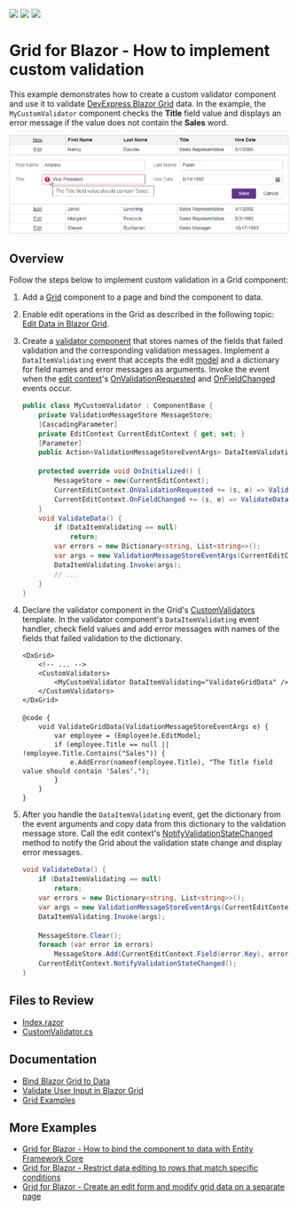 <!-- default badges list -->
![](https://img.shields.io/endpoint?url=https://codecentral.devexpress.com/api/v1/VersionRange/616447972/23.1.4%2B)
[![](https://img.shields.io/badge/Open_in_DevExpress_Support_Center-FF7200?style=flat-square&logo=DevExpress&logoColor=white)](https://supportcenter.devexpress.com/ticket/details/T1154690)
[![](https://img.shields.io/badge/📖_How_to_use_DevExpress_Examples-e9f6fc?style=flat-square)](https://docs.devexpress.com/GeneralInformation/403183)
<!-- default badges end -->
# Grid for Blazor - How to implement custom validation

This example demonstrates how to create a custom validator component and use it to validate [DevExpress Blazor Grid](https://docs.devexpress.com/Blazor/403143/grid) data. In the example, the `MyCustomValidator` component checks the **Title** field value and displays an error message if the value does not contain the **Sales** word.

![Implement Custom Validation in the Grid](/images/custom-validation.png)

## Overview

Follow the steps below to implement custom validation in a Grid component:

1. Add a [Grid](https://docs.devexpress.com/Blazor/DevExpress.Blazor.DxGrid) component to a page and bind the component to data.

2. Enable edit operations in the Grid as described in the following topic: [Edit Data in Blazor Grid](https://docs.devexpress.com/Blazor/403454/components/grid/edit-data).

3. Create a [validator component](https://learn.microsoft.com/en-us/aspnet/core/blazor/forms-and-input-components?view=aspnetcore-7.0#validator-components) that stores names of the fields that failed validation and the corresponding validation messages. Implement a `DataItemValidating` event that accepts the edit [model](https://learn.microsoft.com/en-us/dotnet/api/microsoft.aspnetcore.components.forms.editcontext.model?view=aspnetcore-7.0) and a dictionary for field names and error messages as arguments. Invoke the event when the [edit context](https://learn.microsoft.com/en-us/dotnet/api/microsoft.aspnetcore.components.forms.editcontext?view=aspnetcore-7.0)'s [OnValidationRequested](https://learn.microsoft.com/en-us/dotnet/api/microsoft.aspnetcore.components.forms.editcontext.onvalidationrequested?view=aspnetcore-7.0) and [OnFieldChanged](https://learn.microsoft.com/en-us/dotnet/api/microsoft.aspnetcore.components.forms.editcontext.onfieldchanged?view=aspnetcore-7.0) events occur.

    ```cs
    public class MyCustomValidator : ComponentBase {
        private ValidationMessageStore MessageStore;
        [CascadingParameter]
        private EditContext CurrentEditContext { get; set; }
        [Parameter]
        public Action<ValidationMessageStoreEventArgs> DataItemValidating { get; set; }

        protected override void OnInitialized() {
            MessageStore = new(CurrentEditContext);
            CurrentEditContext.OnValidationRequested += (s, e) => ValidateData();
            CurrentEditContext.OnFieldChanged += (s, e) => ValidateData();
        }
        void ValidateData() {
            if (DataItemValidating == null)
                return;
            var errors = new Dictionary<string, List<string>>();
            var args = new ValidationMessageStoreEventArgs(CurrentEditContext.Model, errors);
            DataItemValidating.Invoke(args);
            // ...
        }
    }
    ```

4. Declare the validator component in the Grid's [CustomValidators](https://docs.devexpress.com/Blazor/DevExpress.Blazor.DxGrid.CustomValidators) template. In the validator component's `DataItemValidating` event handler, check field values and add error messages with names of the fields that failed validation to the dictionary.

    ```razor
    <DxGrid>
        <!-- ... -->
        <CustomValidators>
            <MyCustomValidator DataItemValidating="ValidateGridData" />
        </CustomValidators>
    </DxGrid>

    @code {
        void ValidateGridData(ValidationMessageStoreEventArgs e) {
            var employee = (Employee)e.EditModel;
            if (employee.Title == null || !employee.Title.Contains("Sales")) {
                e.AddError(nameof(employee.Title), "The Title field value should contain 'Sales'.");
            }
        }
    }
    ```

5. After you handle the `DataItemValidating` event, get the dictionary from the event arguments and copy data from this dictionary to the validation message store. Call the edit context's [NotifyValidationStateChanged](https://learn.microsoft.com/en-us/dotnet/api/microsoft.aspnetcore.components.forms.editcontext.notifyvalidationstatechanged?view=aspnetcore-7.0) method to notify the Grid about the validation state change and display error messages.

    ```cs
    void ValidateData() {
        if (DataItemValidating == null)
            return;
        var errors = new Dictionary<string, List<string>>();
        var args = new ValidationMessageStoreEventArgs(CurrentEditContext.Model, errors);
        DataItemValidating.Invoke(args);
        
        MessageStore.Clear();
        foreach (var error in errors)
            MessageStore.Add(CurrentEditContext.Field(error.Key), error.Value);
        CurrentEditContext.NotifyValidationStateChanged();
    }
    ```

## Files to Review

- [Index.razor](./CS/Pages/Index.razor)
- [CustomValidator.cs](./CS/Pages/CustomValidator.cs)

## Documentation

- [Bind Blazor Grid to Data](https://docs.devexpress.com/Blazor/403737/grid/bind-to-data)
- [Validate User Input in Blazor Grid](https://docs.devexpress.com/Blazor/404443/components/grid/validation)
- [Grid Examples](https://docs.devexpress.com/Blazor/404035/grid/examples)

## More Examples

- [Grid for Blazor - How to bind the component to data with Entity Framework Core](https://github.com/DevExpress-Examples/blazor-dxgrid-bind-to-data-with-entity-framework-core)
- [Grid for Blazor - Restrict data editing to rows that match specific conditions](https://github.com/DevExpress-Examples/blazor-dxgrid-disable-editing-for-several-rows)
- [Grid for Blazor - Create an edit form and modify grid data on a separate page](https://github.com/DevExpress-Examples/blazor-DxGrid-Separate-Edit-Form)
